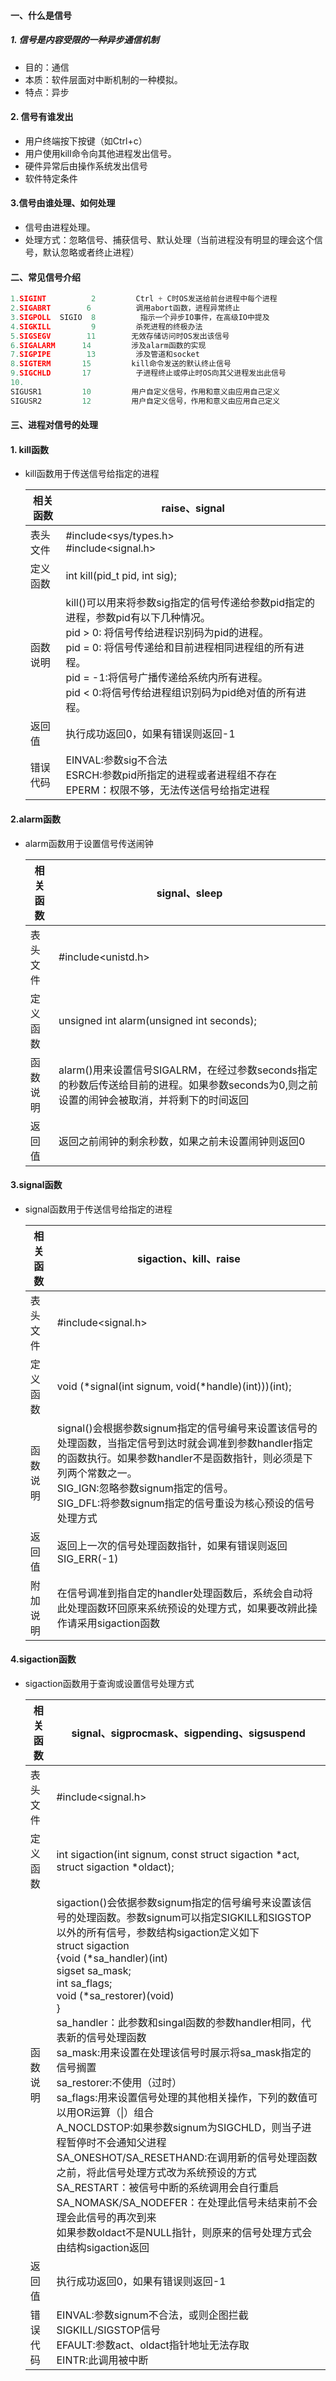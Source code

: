 #### 一、什么是信号

##### 1. 信号是内容受限的一种异步通信机制

* 目的：通信
* 本质：软件层面对中断机制的一种模拟。
* 特点：异步

#### 2. 信号有谁发出

* 用户终端按下按键（如Ctrl+c）
* 用户使用kill命令向其他进程发出信号。
* 硬件异常后由操作系统发出信号
* 软件特定条件

#### 3.信号由谁处理、如何处理

* 信号由进程处理。
* 处理方式：忽略信号、捕获信号、默认处理（当前进程没有明显的理会这个信号，默认忽略或者终止进程）

#### 二、常见信号介绍

```c
1.SIGINT          2         Ctrl + C时OS发送给前台进程中每个进程
2.SIGABRT        6          调用abort函数，进程异常终止
3.SIGPOLL  SIGIO  8          指示一个异步IO事件，在高级IO中提及
4.SIGKILL         9         杀死进程的终极办法
5.SIGSEGV        11        无效存储访问时OS发出该信号
6.SIGALARM      14         涉及alarm函数的实现
7.SIGPIPE        13         涉及管道和socket
8.SIGTERM       15         kill命令发送的默认终止信号
9.SIGCHLD       17          子进程终止或停止时OS向其父进程发出此信号
10.
SIGUSR1         10         用户自定义信号，作用和意义由应用自己定义
SIGUSR2         12         用户自定义信号，作用和意义由应用自己定义
```

#### 三、进程对信号的处理

#### 1. kill函数

* kill函数用于传送信号给指定的进程

  | 相关函数 | raise、signal                                                |
  | -------- | ------------------------------------------------------------ |
  | 表头文件 | #include<sys/types.h>  <br>\#include<signal.h>               |
  | 定义函数 | int kill(pid_t pid, int sig);                                |
  | 函数说明 | kill()可以用来将参数sig指定的信号传递给参数pid指定的进程，参数pid有以下几种情况。<br >pid > 0: 将信号传给进程识别码为pid的进程。<br>pid = 0: 将信号传递给和目前进程相同进程组的所有进程。<br>pid = -1:将信号广播传递给系统内所有进程。<br> pid < 0:将信号传给进程组识别码为pid绝对值的所有进程。 |
  | 返回值   | 执行成功返回0，如果有错误则返回-1                            |
  | 错误代码 | EINVAL:参数sig不合法<br>ESRCH:参数pid所指定的进程或者进程组不存在<br>EPERM：权限不够，无法传送信号给指定进程 |

#### 2.alarm函数

* alarm函数用于设置信号传送闹钟

  | 相关函数 | signal、sleep                                                |
  | -------- | ------------------------------------------------------------ |
  | 表头文件 | #include<unistd.h>                                           |
  | 定义函数 | unsigned int alarm(unsigned int seconds);                    |
  | 函数说明 | alarm()用来设置信号SIGALRM，在经过参数seconds指定的秒数后传送给目前的进程。如果参数seconds为0,则之前设置的闹钟会被取消，并将剩下的时间返回 |
  | 返回值   | 返回之前闹钟的剩余秒数，如果之前未设置闹钟则返回0            |

#### 3.signal函数

* signal函数用于传送信号给指定的进程

  | 相关函数 | sigaction、kill、raise                                       |
  | -------- | ------------------------------------------------------------ |
  | 表头文件 | #include<signal.h>                                           |
  | 定义函数 | void (\*signal(int signum, void(\*handle)(int)))(int);       |
  | 函数说明 | signal()会根据参数signum指定的信号编号来设置该信号的处理函数，当指定信号到达时就会调准到参数handler指定的函数执行。如果参数handler不是函数指针，则必须是下列两个常数之一。<br>SIG_IGN:忽略参数signum指定的信号。<br>SIG_DFL:将参数signum指定的信号重设为核心预设的信号处理方式 |
  | 返回值   | 返回上一次的信号处理函数指针，如果有错误则返回SIG_ERR(-1)    |
  | 附加说明 | 在信号调准到指自定的handler处理函数后，系统会自动将此处理函数环回原来系统预设的处理方式，如果要改辨此操作请采用sigaction函数 |

#### 4.sigaction函数

* sigaction函数用于查询或设置信号处理方式

  | 相关函数 | signal、sigprocmask、sigpending、sigsuspend                  |
  | -------- | ------------------------------------------------------------ |
  | 表头文件 | #include<signal.h>                                           |
  | 定义函数 | int sigaction(int signum, const struct sigaction *act, struct sigaction *oldact); |
  | 函数说明 | sigaction()会依据参数signum指定的信号编号来设置该信号的处理函数。参数signum可以指定SIGKILL和SIGSTOP以外的所有信号，参数结构sigaction定义如下<br>struct sigaction<br>{void (\*sa_handler)(int)<br>sigset sa_mask;<br>int sa_flags;<br>void (\*sa_restorer)(void)<br>}<br>sa_handler：此参数和singal函数的参数handler相同，代表新的信号处理函数<br>sa_mask:用来设置在处理该信号时展示将sa_mask指定的信号搁置<br>sa_restorer:不使用（过时）<br>sa_flags:用来设置信号处理的其他相关操作，下列的数值可以用OR运算（\|）组合<br>A_NOCLDSTOP:如果参数signum为SIGCHLD，则当子进程暂停时不会通知父进程<br>SA_ONESHOT/SA_RESETHAND:在调用新的信号处理函数之前，将此信号处理方式改为系统预设的方式<br>SA_RESTART：被信号中断的系统调用会自行重启<br>SA_NOMASK/SA_NODEFER：在处理此信号未结束前不会理会此信号的再次到来<br>如果参数oldact不是NULL指针，则原来的信号处理方式会由结构sigaction返回 |
  | 返回值   | 执行成功返回0，如果有错误则返回-1                            |
  | 错误代码 | EINVAL:参数signum不合法，或则企图拦截SIGKILL/SIGSTOP信号<br>EFAULT:参数act、oldact指针地址无法存取<br>EINTR:此调用被中断 |

  